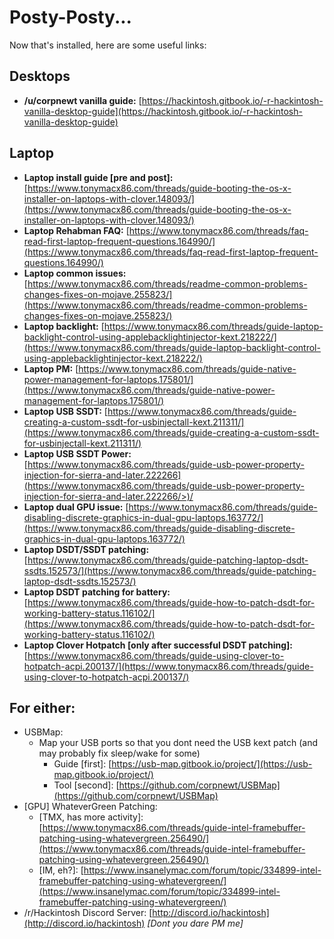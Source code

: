 # Posty-Posty...

Now that's installed, here are some useful links:

## Desktops

* **/u/corpnewt vanilla guide:** [https://hackintosh.gitbook.io/-r-hackintosh-vanilla-desktop-guide](https://hackintosh.gitbook.io/-r-hackintosh-vanilla-desktop-guide)

## Laptop 

* **Laptop install guide \[pre and post\]:** [https://www.tonymacx86.com/threads/guide-booting-the-os-x-installer-on-laptops-with-clover.148093/](https://www.tonymacx86.com/threads/guide-booting-the-os-x-installer-on-laptops-with-clover.148093/)
* **Laptop Rehabman FAQ:** [https://www.tonymacx86.com/threads/faq-read-first-laptop-frequent-questions.164990/](https://www.tonymacx86.com/threads/faq-read-first-laptop-frequent-questions.164990/)
* **Laptop common issues:** [https://www.tonymacx86.com/threads/readme-common-problems-changes-fixes-on-mojave.255823/](https://www.tonymacx86.com/threads/readme-common-problems-changes-fixes-on-mojave.255823/)
* **Laptop backlight:** [https://www.tonymacx86.com/threads/guide-laptop-backlight-control-using-applebacklightinjector-kext.218222/](https://www.tonymacx86.com/threads/guide-laptop-backlight-control-using-applebacklightinjector-kext.218222/)
* **Laptop PM:** [https://www.tonymacx86.com/threads/guide-native-power-management-for-laptops.175801/](https://www.tonymacx86.com/threads/guide-native-power-management-for-laptops.175801/)
* **Laptop USB SSDT:** [https://www.tonymacx86.com/threads/guide-creating-a-custom-ssdt-for-usbinjectall-kext.211311/](https://www.tonymacx86.com/threads/guide-creating-a-custom-ssdt-for-usbinjectall-kext.211311/)
* **Laptop USB SSDT Power:** [https://www.tonymacx86.com/threads/guide-usb-power-property-injection-for-sierra-and-later.222266](https://www.tonymacx86.com/threads/guide-usb-power-property-injection-for-sierra-and-later.222266/>)/
* **Laptop dual GPU issue:** [https://www.tonymacx86.com/threads/guide-disabling-discrete-graphics-in-dual-gpu-laptops.163772/](https://www.tonymacx86.com/threads/guide-disabling-discrete-graphics-in-dual-gpu-laptops.163772/)
* **Laptop DSDT/SSDT patching:** [https://www.tonymacx86.com/threads/guide-patching-laptop-dsdt-ssdts.152573/](https://www.tonymacx86.com/threads/guide-patching-laptop-dsdt-ssdts.152573/)
* **Laptop DSDT patching for battery:** [https://www.tonymacx86.com/threads/guide-how-to-patch-dsdt-for-working-battery-status.116102/](https://www.tonymacx86.com/threads/guide-how-to-patch-dsdt-for-working-battery-status.116102/)
* **Laptop Clover Hotpatch \[only after successful DSDT patching\]:** [https://www.tonymacx86.com/threads/guide-using-clover-to-hotpatch-acpi.200137/](https://www.tonymacx86.com/threads/guide-using-clover-to-hotpatch-acpi.200137/)

## For either:

* USBMap:
  * Map your USB ports so that you dont need the USB kext patch \(and may probably fix sleep/wake for some\)
    * Guide \[first\]: [https://usb-map.gitbook.io/project/](https://usb-map.gitbook.io/project/)
    * Tool \[second\]: [https://github.com/corpnewt/USBMap](https://github.com/corpnewt/USBMap)
* \[GPU\] WhateverGreen Patching:
  * \[TMX, has more activity\]: [https://www.tonymacx86.com/threads/guide-intel-framebuffer-patching-using-whatevergreen.256490/](https://www.tonymacx86.com/threads/guide-intel-framebuffer-patching-using-whatevergreen.256490/)
  * \[IM, eh?\]: [https://www.insanelymac.com/forum/topic/334899-intel-framebuffer-patching-using-whatevergreen/](https://www.insanelymac.com/forum/topic/334899-intel-framebuffer-patching-using-whatevergreen/)
* /r/Hackintosh Discord Server: [http://discord.io/hackintosh](http://discord.io/hackintosh) _\[Dont you dare PM me\]_

